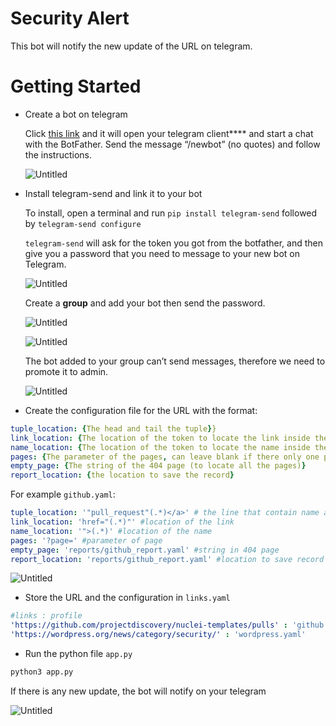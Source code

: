 # Security Alert
This bot will notify the new update of the URL on telegram. 

# Getting Started

- Create a bot on telegram
    
    Click [this link](https://telegram.me/BotFather) and it will open your telegram client**** and start a chat with the BotFather. Send the message “/newbot” (no quotes) and follow the instructions.
    
    ![Untitled](picures/Untitled.png)
    
- Install telegram-send and link it to your bot
    
    To install, open a terminal and run `pip install telegram-send` followed by `telegram-send configure`
    
    `telegram-send` will ask for the token you got from the botfather, and then give you a password that you need to message to your new bot on Telegram.
    
    ![Untitled](picures/Untitled_1.png)
    
    Create a **group** and add your bot then send the password.
    
    ![Untitled](picures/Untitled_2.png)
    
    ![Untitled](picures/Untitled_3.png)
    
    The bot added to your group can’t send messages, therefore we need to promote it to admin.
    
    ![Untitled](picures/Untitled_4.png)
    
- Create the configuration file for the URL with the format:

```yaml
tuple_location: {The head and tail the tuple}}
link_location: {The location of the token to locate the link inside the tuple}
name_location: {The location of the token to locate the name inside the tuple}
pages: {The parameter of the pages, can leave blank if there only one page}
empty_page: {The string of the 404 page (to locate all the pages)}
report_location: {the location to save the record}
```

For example `github.yaml`:

```yaml
tuple_location: '"pull_request"(.*)</a>' # the line that contain name and link
link_location: 'href="(.*)"' #location of the link
name_location: '">(.*)' #location of the name
pages: '?page=' #parameter of page
empty_page: 'reports/github_report.yaml' #string in 404 page
report_location: 'reports/github_report.yaml' #location to save record
```

![Untitled](picures/Untitled_5.png)

- Store the URL and the configuration in `links.yaml`

```yaml
#links : profile
'https://github.com/projectdiscovery/nuclei-templates/pulls' : 'github.yaml'
'https://wordpress.org/news/category/security/' : 'wordpress.yaml'
```

- Run the python file `app.py`

```bash
python3 app.py
```

If there is any new update, the bot will notify on your telegram

![Untitled](picures/Untitled_6.png)